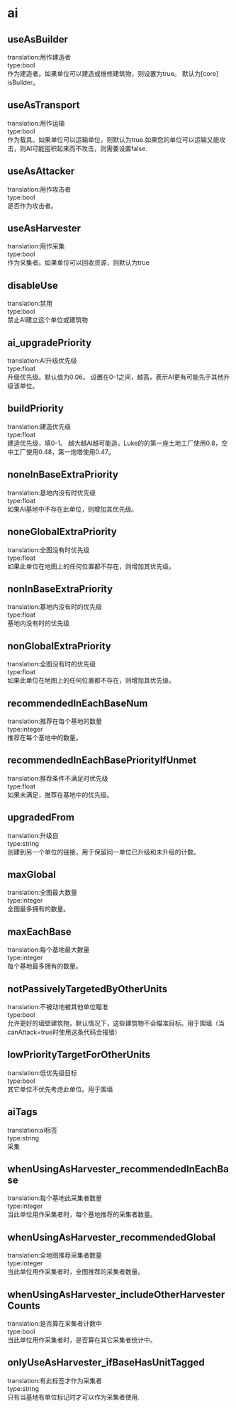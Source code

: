 # ai
## useAsBuilder
translation:用作建造者
<br>type:bool
<br>作为建造者。如果单位可以建造或维修建筑物，则设置为true。 默认为[core] isBuilder。
## useAsTransport
translation:用作运输
<br>type:bool
<br>作为载具。如果单位可以运输单位，则默认为true.如果您的单位可以运输又能攻击，则AI可能囤积起来而不攻击，则需要设置false.
## useAsAttacker
translation:用作攻击者
<br>type:bool
<br>是否作为攻击者。
## useAsHarvester
translation:用作采集
<br>type:bool
<br>作为采集者。如果单位可以回收资源，则默认为true
## disableUse
translation:禁用
<br>type:bool
<br>禁止AI建立这个单位或建筑物
## ai_upgradePriority
translation:AI升级优先级
<br>type:float
<br>升级优先级。默认值为0.06。 设置在0-1之间，越高，表示AI更有可能先于其他升级该单位。
## buildPriority
translation:建造优先级
<br>type:float
<br>建造优先级，填0-1。 越大越AI越可能造。Luke的的第一座土地工厂使用0.8，空中工厂使用0.48，第一炮塔使用0.47。
## noneInBaseExtraPriority
translation:基地内没有时优先级
<br>type:float
<br>如果AI基地中不存在此单位，则增加其优先级。
## noneGlobalExtraPriority
translation:全图没有时优先级
<br>type:float
<br>如果此单位在地图上的任何位置都不存在，则增加其优先级。
## nonInBaseExtraPriority
translation:基地内没有时的优先级
<br>type:float
<br>基地内没有时的优先级
## nonGlobalExtraPriority
translation:全图没有时的优先级
<br>type:float
<br>如果此单位在地图上的任何位置都不存在，则增加其优先级。
## recommendedInEachBaseNum
translation:推荐在每个基地的数量
<br>type:integer
<br>推荐在每个基地中的数量。
## recommendedInEachBasePriorityIfUnmet
translation:推荐条件不满足时优先级
<br>type:float
<br>如果未满足，推荐在基地中的优先级。
## upgradedFrom
translation:升级自
<br>type:string
<br>创建到另一个单位的链接，用于保留同一单位已升级和未升级的计数。
## maxGlobal
translation:全图最大数量
<br>type:integer
<br>全图最多拥有的数量。
## maxEachBase
translation:每个基地最大数量
<br>type:integer
<br>每个基地最多拥有的数量。
## notPassivelyTargetedByOtherUnits
translation:不被动地被其他单位瞄准
<br>type:bool
<br>允许更好的墙壁建筑物，默认情况下，这些建筑物不会瞄准目标。用于围墙（当canAttack=true时使用这条代码会报错）
## lowPriorityTargetForOtherUnits
translation:低优先级目标
<br>type:bool
<br>其它单位不优先考虑此单位。用于围墙
## aiTags
translation:ai标签
<br>type:string
<br>采集
## whenUsingAsHarvester_recommendedInEachBase
translation:每个基地此采集者数量
<br>type:integer
<br>当此单位用作采集者时，每个基地推荐的采集者数量。
## whenUsingAsHarvester_recommendedGlobal
translation:全地图推荐采集者数量
<br>type:integer
<br>当此单位用作采集者时，全图推荐的采集者数量。
## whenUsingAsHarvester_includeOtherHarvesterCounts
translation:是否算在采集者计数中
<br>type:bool
<br>当此单位用作采集者时，是否算在其它采集者统计中。
## onlyUseAsHarvester_ifBaseHasUnitTagged
translation:有此标签才作为采集者
<br>type:string
<br>只有当基地有单位标记时才可以作为采集者使用.
